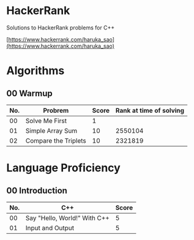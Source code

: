 # HackerRank
Solutions to HackerRank problems for C++

[https://www.hackerrank.com/haruka_sao](https://www.hackerrank.com/haruka_sao)

# Algorithms

## 00 Warmup

| No. | Probrem | Score | Rank at time of solving |
| ---- | ---- | ---- | ---- |
| 00 | Solve Me First | 1 | |
| 01 | Simple Array Sum | 10 | 2550104|
| 02 | Compare the Triplets | 10 | 2321819 |

# Language Proficiency

## 00 Introduction

| No. | C++ | Score |
| ---- | ---- | ---- |
| 00 | Say "Hello, World!" With C++ | 5 |
| 01 | Input and Output | 5 |
